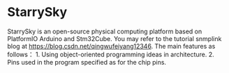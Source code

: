 # StarrySky
StarrySky is an open-source physical computing platform based on PlatformIO Arduino and Stm32Cube. You may refer to the tutorial snmplink blog at https://blog.csdn.net/qingwufeiyang12346. The main features as follows：  1. Using object-oriented programming ideas in architecture. 2. Pins used in the program specified as for the chip pins.
